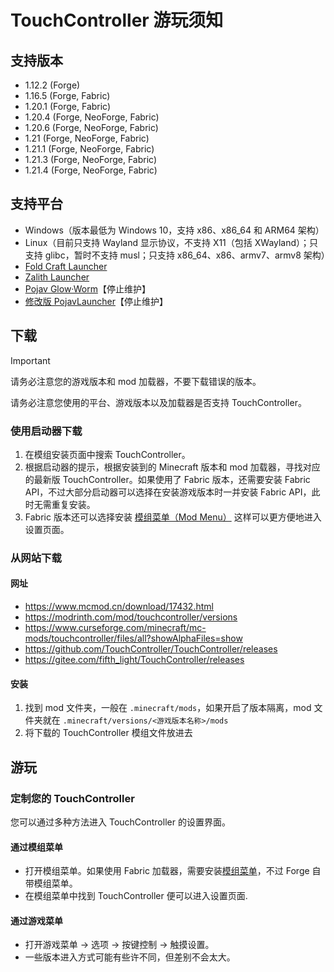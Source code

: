 # TouchController 游玩须知

## 支持版本

- 1.12.2 (Forge)
- 1.16.5 (Forge, Fabric)
- 1.20.1 (Forge, Fabric)
- 1.20.4 (Forge, NeoForge, Fabric)
- 1.20.6 (Forge, NeoForge, Fabric)
- 1.21   (Forge, NeoForge, Fabric)
- 1.21.1 (Forge, NeoForge, Fabric)
- 1.21.3 (Forge, NeoForge, Fabric)
- 1.21.4 (Forge, NeoForge, Fabric)

## 支持平台

- Windows（版本最低为 Windows 10，支持 x86、x86_64 和 ARM64 架构）
- Linux（目前只支持 Wayland 显示协议，不支持 X11（包括 XWayland）；只支持 glibc，暂时不支持 musl；只支持 x86_64、x86、armv7、armv8 架构）
- [Fold Craft Launcher](https://github.com/FCL-Team/FoldCraftLauncher)
- [Zalith Launcher](https://github.com/ZalithLauncher/ZalithLauncher)
- [Pojav Glow·Worm](https://github.com/Vera-Firefly/Pojav-Glow-Worm)【停止维护】
- [修改版 PojavLauncher](https://github.com/TouchController/PojavLauncher)【停止维护】

## 下载

> [!IMPORTANT]
> 请务必注意您的游戏版本和 mod 加载器，不要下载错误的版本。
>
> 请务必注意您使用的平台、游戏版本以及加载器是否支持 TouchController。

### 使用启动器下载

 1. 在模组安装页面中搜索 TouchController。
 2. 根据启动器的提示，根据安装到的 Minecraft 版本和 mod 加载器，寻找对应的最新版 TouchController。如果使用了 Fabric 版本，还需要安装 Fabric API，不过大部分启动器可以选择在安装游戏版本时一并安装 Fabric API，此时无需重复安装。
 3. Fabric 版本还可以选择安装 [模组菜单（Mod Menu）](https://modrinth.com/mod/modmenu) 这样可以更方便地进入设置页面。

### 从网站下载

#### 网址

- <https://www.mcmod.cn/download/17432.html>
- <https://modrinth.com/mod/touchcontroller/versions>
- <https://www.curseforge.com/minecraft/mc-mods/touchcontroller/files/all?showAlphaFiles=show>
- <https://github.com/TouchController/TouchController/releases>
- <https://gitee.com/fifth_light/TouchController/releases>

#### 安装

1. 找到 mod 文件夹，一般在 `.minecraft/mods`，如果开启了版本隔离，mod 文件夹就在 `.minecraft/versions/<游戏版本名称>/mods`
2. 将下载的 TouchController 模组文件放进去

## 游玩

### 定制您的 TouchController

您可以通过多种方法进入 TouchController 的设置界面。

#### 通过模组菜单

- 打开模组菜单。如果使用 Fabric 加载器，需要安装[模组菜单](https://modrinth.com/mod/modmenu)，不过 Forge 自带模组菜单。
- 在模组菜单中找到 TouchController 便可以进入设置页面.

#### 通过游戏菜单

- 打开游戏菜单 → 选项 → 按键控制 → 触摸设置。
- 一些版本进入方式可能有些许不同，但差别不会太大。
